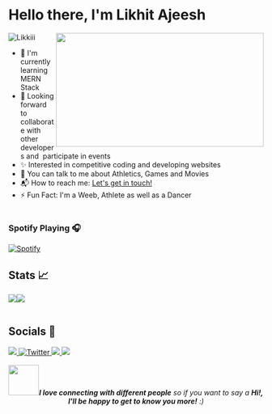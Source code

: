 # Hello there, I'm Likhit Ajeesh

<img src="https://komarev.com/ghpvc/?username=Likkiii&label=Profile%20views&color=8031ff" alt="Likkiii"/>

<img align='right' src='https://raw.githubusercontent.com/Likkiii/Likkiii/main/Images/jjk4.gif' width='410' height="225">

- 🌱 I'm currently learning MERN Stack
- 👯 Looking forward to collaborate with other developers and &nbsp;participate in events
- ✨ Interested in competitive coding and developing websites
- 💬 You can talk to me about Athletics, Games and Movies
- 📬 How to reach me: [Let's get in touch!](https://www.linkedin.com/in/likhit-ajeesh)
- ⚡ Fun Fact: I'm a Weeb, Athlete as well as a Dancer <br><br>

<!-- ## Profile Visits

![VisitorCount](https://profile-counter.glitch.me/Likkiii/count.svg) -->

 ### Spotify Playing 🎧

[![Spotify](https://spotify-github-readme.vercel.app/api/spotify)](https://open.spotify.com/collection/tracks)

## Stats 📈

<table>
  <tr>
      <img src="https://github-readme-stats.vercel.app/api?username=Likkiii&&show_icons=true&title_color=ffffff&icon_color=bb2acf&text_color=daf7dc&bg_color=30,3b006b,7f2cff">   
  </tr>
  <tr>
      <img src="https://github-readme-streak-stats.herokuapp.com/?user=Likkiii&theme=midnight-purple&fire=orange&ring=orange&currStreakLabel=orange&currStreakNum=orange&sideLabels=9b5cff" display=block width=auto height=auto>
  </tr>
</table>

<!-- ## Productivity 💻
<table>
  <tr>
    <td><img src="https://github-profile-summary-cards.vercel.app/api/cards/profile-details?username=Likkiii&theme=dracula"  display=block width=100% height=auto  alt="1" ></td>
   </tr> 
   <tr>
      <td><img src="https://activity-graph.herokuapp.com/graph?username=Likkiii&bg_color=1a1b27&color=be90f2&line=638fda&point=35aea1&area=true"  display=block width=100% height=auto alt="3" ></td>
  </td>
  </tr>
</table> -->

## Socials 🙌

<a href = "https://likkiii.github.io/">
  <img src = "https://img.shields.io/badge/-Website-brightgreen?style=for-the-badge&logo=appveyor&logoColor=white&color=00b82b&logo=data:null"/>
</a>

<a href="https://twitter.com/itzlikkiii" target="_blank">
  <img alt="Twitter" src="https://img.shields.io/badge/twitter-%231DA1F2.svg?&style=for-the-badge&logo=twitter&logoColor=white" />
</a>

<a href = "https://www.instagram.com/_.lyk._/?hl=en">
  <img src = "https://img.shields.io/badge/Instagram-e30b34?style=for-the-badge&logo=instagram&logoColor=white"/>
</a>

<a href = "https://www.linkedin.com/in/likhit-ajeesh/">
  <img src = "https://img.shields.io/badge/LinkedIn-0077B5?style=for-the-badge&logo=linkedin&logoColor=white"/>
</a>
  
<div align = "center">
<br>
<img src="https://media.giphy.com/media/LnQjpWaON8nhr21vNW/giphy.gif" width="60" /><em><b>I love connecting with different people</b> so if you want to say a <b>Hi!, I'll be happy to get to know you more!</b> :)</em>
</div>




